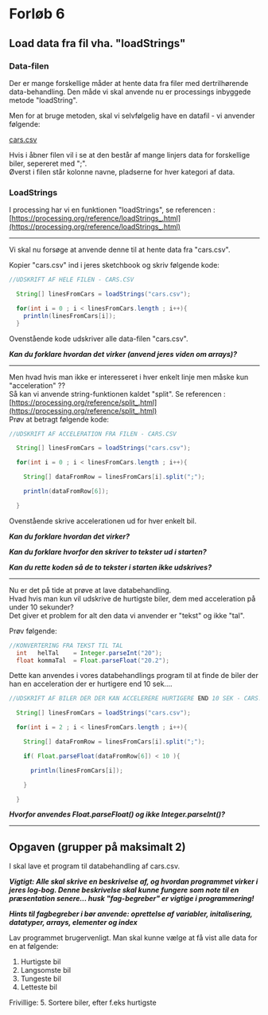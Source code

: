 # Forløb 6
## Load data fra fil vha. "loadStrings"

### Data-filen

Der er mange forskellige måder at hente data fra filer med dertrilhørende data-behandling.
Den måde vi skal anvende nu er processings inbyggede metode "loadString".   

Men for at bruge metoden, skal vi selvfølgelig have en datafil - vi anvender følgende:

[cars.csv](cars.csv)   

Hvis i åbner filen vil i se at den består af mange linjers data for forskellige biler, sepereret med ";".  
Øverst i filen står kolonne navne, pladserne for hver kategori af data.   

### LoadStrings

I processing har vi en funktionen "loadStrings", se referencen : [https://processing.org/reference/loadStrings_.html](https://processing.org/reference/loadStrings_.html)    

-----------

Vi skal nu forsøge at anvende denne til at hente data fra "cars.csv".   

Kopier "cars.csv" ind i jeres sketchbook og skriv følgende kode:

```java
//UDSKRIFT AF HELE FILEN - CARS.CSV

  String[] linesFromCars = loadStrings("cars.csv");

  for(int i = 0 ; i < linesFromCars.length ; i++){
    println(linesFromCars[i]);
  }

```

Ovenstående kode udskriver alle data-filen "cars.csv".

***Kan du forklare hvordan det virker (anvend jeres viden om arrays)?***

-----------------

Men hvad hvis man ikke er interesseret i hver enkelt linje men måske kun "acceleration" ??                     
Så kan vi anvende string-funktionen kaldet "split". Se referencen : [https://processing.org/reference/split_.html](https://processing.org/reference/split_.html)                     
Prøv at betragt følgende kode:             

```java
//UDSKRIFT AF ACCELERATION FRA FILEN - CARS.CSV

  String[] linesFromCars = loadStrings("cars.csv");

  for(int i = 0 ; i < linesFromCars.length ; i++){

    String[] dataFromRow = linesFromCars[i].split(";");

    println(dataFromRow[6]);

  }
```

Ovenstående skrive accelerationen ud for hver enkelt bil.

***Kan du forklare hvordan det virker?***

***Kan du forklare hvorfor den skriver to tekster ud i starten?***

***Kan du rette koden så de to tekster i starten ikke udskrives?***

------------

Nu er det på tide at prøve at lave databehandling.   
Hvad hvis man kun vil udskrive de hurtigste biler, dem med acceleration på under 10 sekunder?   
Det giver et problem for alt den data vi anvender er "tekst" og ikke "tal".

Prøv følgende:

```java
//KONVERTERING FRA TEKST TIL TAL
  int   helTal    = Integer.parseInt("20");
  float kommaTal  = Float.parseFloat("20.2");
```

Dette kan anvendes i vores databehandlings program til at finde de biler der han en acceleration der er hurtigere end 10 sek....  

```java
//UDSKRIFT AF BILER DER DER KAN ACCELERERE HURTIGERE END 10 SEK - CARS.CSV

  String[] linesFromCars = loadStrings("cars.csv");

  for(int i = 2 ; i < linesFromCars.length ; i++){

    String[] dataFromRow = linesFromCars[i].split(";");

    if( Float.parseFloat(dataFromRow[6]) < 10 ){

      println(linesFromCars[i]);

    }

  }
```

***Hvorfor anvendes Float.parseFloat() og ikke Integer.parseInt()?***

---------------

## Opgaven (grupper på maksimalt 2)

I skal lave et program til databehandling af cars.csv.    

***Vigtigt: Alle skal skrive en beskrivelse af, og hvordan programmet virker i jeres log-bog. Denne beskrivelse skal kunne fungere som note til en præsentation senere... husk "fag-begreber" er vigtige i programmering!***

***Hints til fagbegreber i bør anvende: oprettelse af variabler, initalisering, datatyper, arrays, elementer og index***

Lav programmet brugervenligt. Man skal kunne vælge at få vist alle data for en at følgende:
1. Hurtigste bil
2. Langsomste bil
3. Tungeste bil 
4. Letteste bil

Frivillige:
5. Sortere biler, efter f.eks hurtigste    
